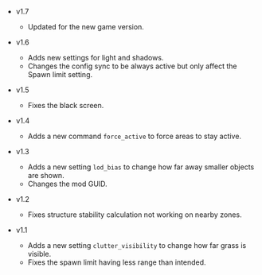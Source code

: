 - v1.7
	- Updated for the new game version.

- v1.6
	- Adds new settings for light and shadows.
	- Changes the config sync to be always active but only affect the Spawn limit setting.

- v1.5
	- Fixes the black screen.

- v1.4
	- Adds a new command `force_active` to force areas to stay active.

- v1.3
	- Adds a new setting `lod_bias` to change how far away smaller objects are shown.
	- Changes the mod GUID.

- v1.2
	- Fixes structure stability calculation not working on nearby zones.

- v1.1
	- Adds a new setting `clutter_visibility` to change how far grass is visible.
	- Fixes the spawn limit having less range than intended.
